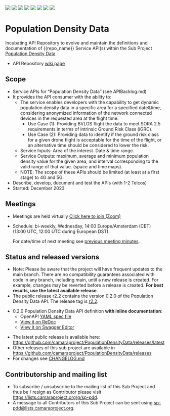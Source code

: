<a href="https://github.com/camaraproject/PopulationDensityData/commits/" title="Last Commit"><img src="https://img.shields.io/github/last-commit/camaraproject/PopulationDensityData?style=plastic"></a>
<a href="https://github.com/camaraproject/PopulationDensityData/issues" title="Open Issues"><img src="https://img.shields.io/github/issues/camaraproject/PopulationDensityData?style=plastic"></a>
<a href="https://github.com/camaraproject/PopulationDensityData/pulls" title="Open Pull Requests"><img src="https://img.shields.io/github/issues-pr/camaraproject/PopulationDensityData?style=plastic"></a>
<a href="https://github.com/camaraproject/PopulationDensityData/graphs/contributors" title="Contributors"><img src="https://img.shields.io/github/contributors/camaraproject/PopulationDensityData?style=plastic"></a>
<a href="https://github.com/camaraproject/PopulationDensityData" title="Repo Size"><img src="https://img.shields.io/github/repo-size/camaraproject/PopulationDensityData?style=plastic"></a>
<a href="https://github.com/camaraproject/PopulationDensityData/blob/main/LICENSE" title="License"><img src="https://img.shields.io/badge/License-Apache%202.0-green.svg?style=plastic"></a>
<a href="https://github.com/camaraproject/PopulationDensityData/releases/latest" title="Latest Release"><img src="https://img.shields.io/github/release/camaraproject/PopulationDensityData?style=plastic"></a>
<a href="https://github.com/camaraproject/Governance/blob/main/ProjectStructureAndRoles.md" title="Incubating API Repository"><img src="https://img.shields.io/badge/Incubating%20API%20Repository-green?style=plastic"></a>

# Population Density Data

Incubating API Repository to evolve and maintain the definitions and documentation of {{repo_name}} Service API(s) within the Sub Project [Population Density Data](https://lf-camaraproject.atlassian.net/wiki/x/AgDe) <!-- To be updated when page is available -->

* API Repository [wiki page](https://lf-camaraproject.atlassian.net/wiki/x/3DXe)

## Scope
* Service APIs for “Population Density Data” (see APIBacklog.md)  
* It provides the API consumer with the ability to:  
  * The service enables developers with the capability to get dynamic population density data in a specific area for a specified date&time, considering anonymized information of the network connected devices in the requested area at the flight time.
    * Use Case (1): Providing BVLOS flight the data to meet SORA 2.5 requirements in terms of intrinsic Ground Risk Class (iGRC).
    * Use Case (2): Providing data to identify if the ground risk class for a given drone flight is acceptable for the time of the flight, or an alternative time should be considered to lower the risk.
  * Service Inputs: Area of the interest. Date & time range.
  * Service Outputs: maximum, average and minimum population density value for the given area, and interval corresponding to the valid range of that value. (space and time maps).
  * NOTE: The scope of these APIs should be limited (at least at a first stage) to 4G and 5G.  
* Describe, develop, document and test the APIs (with 1-2 Telcos)  
* Started: December 2023

## Meetings
* Meetings are held virtually [Click here to join (Zoom)](https://zoom-lfx.platform.linuxfoundation.org/meeting/95956472717?password=e4e7e889-ffb8-4fac-9e9d-d9adcaf2e711)
* Schedule: bi-weekly, Wednesday, 14:00 Europe/Amsterdam (CET) (13:00 UTC, 12:00 UTC during European DST).

  For date/time of next meeting see [previous meeting minutes](https://github.com/camaraproject/PopulationDensityData/tree/main/documentation/MeetingMinutes).

## Status and released versions

* Note: Please be aware that the project will have frequent updates to the main branch. There are no compatibility guarantees associated with code in any branch, including main, until a new release is created. For example, changes may be reverted before a release is created. **For best results, use the latest available release**.
* The public release r2.2 contains the version 0.2.0 of the Population Density Data API. The release tag is [r2.2](https://github.com/camaraproject/PopulationDensityData/tree/r2.2).
- 0.2.0 Population Density Data API definition **with inline documentation**:
  - OpenAPI [YAML spec file](https://github.com/camaraproject/PopulationDensityData/blob/r2.2/code/API_definitions/population-density-data.yaml)
  - [View it on ReDoc](https://redocly.github.io/redoc/?url=https://raw.githubusercontent.com/camaraproject/PopulationDensityData/r2.2/code/API_definitions/population-density-data.yaml&nocors)
  - [View it on Swagger Editor](https://camaraproject.github.io/swagger-ui/?url=https://raw.githubusercontent.com/camaraproject/PopulationDensityData/r2.2/code/API_definitions/population-density-data.yaml)
* The latest public release is available here: https://github.com/camaraproject/PopulationDensityData/releases/latest
* Other releases of this sub project are available in https://github.com/camaraproject/PopulationDensityData/releases
* For changes see [CHANGELOG.md](https://github.com/camaraproject/PopulationDensityData/blob/main/CHANGELOG.md)

## Contributorship and mailing list
* To subscribe / unsubscribe to the mailing list of this Sub Project and thus be / resign as Contributor please visit <https://lists.camaraproject.org/g/sp-pdd>.
* A message to all Contributors of this Sub Project can be sent using <sp-pdd@lists.camaraproject.org>.
